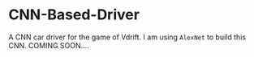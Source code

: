 # CNN-Based-Driver
A CNN car driver for the game of Vdrift. I am using `AlexNet` to build this CNN. COMING SOON....
